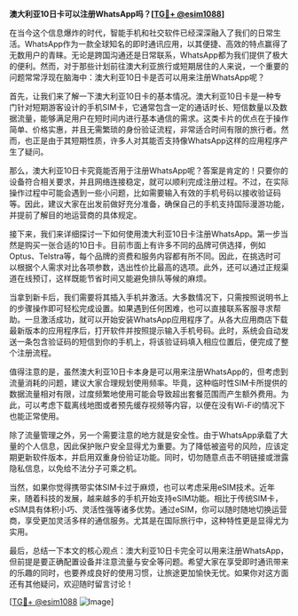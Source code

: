 **澳大利亚10日卡可以注册WhatsApp吗？[[TG💪+ @esim1088](https://t.me/s/esim1088)]**

在当今这个信息爆炸的时代，智能手机和社交软件已经深深融入了我们的日常生活。WhatsApp作为一款全球知名的即时通讯应用，以其便捷、高效的特点赢得了无数用户的青睐。无论是跨国沟通还是日常联系，WhatsApp都为我们提供了极大的便利。然而，对于那些计划前往澳大利亚旅行或短期居住的人来说，一个重要的问题常常浮现在脑海中：澳大利亚10日卡是否可以用来注册WhatsApp呢？

首先，让我们来了解一下澳大利亚10日卡的基本情况。澳大利亚10日卡是一种专门针对短期游客设计的手机SIM卡，它通常包含一定的通话时长、短信数量以及数据流量，能够满足用户在短时间内进行基本通信的需求。这类卡片的优点在于操作简单、价格实惠，并且无需繁琐的身份验证流程，非常适合时间有限的旅行者。然而，也正是由于其短期性质，许多人对其能否支持像WhatsApp这样的应用程序产生了疑问。

那么，澳大利亚10日卡究竟能否用于注册WhatsApp呢？答案是肯定的！只要你的设备符合相关要求，并且网络连接稳定，就可以顺利完成注册过程。不过，在实际操作过程中可能会遇到一些小问题，比如需要输入有效的手机号码以接收验证码等。因此，建议大家在出发前做好充分准备，确保自己的手机支持国际漫游功能，并提前了解目的地运营商的具体规定。

接下来，我们来详细探讨一下如何使用澳大利亚10日卡注册WhatsApp。第一步当然是购买一张合适的10日卡。目前市面上有许多不同的品牌可供选择，例如Optus、Telstra等，每个品牌的资费和服务内容都有所不同。因此，在挑选时可以根据个人需求对比各项参数，选出性价比最高的选项。此外，还可以通过正规渠道在线预订，这样既能节省时间又能避免排队等候的麻烦。

当拿到新卡后，我们需要将其插入手机并激活。大多数情况下，只需按照说明书上的步骤操作即可轻松完成设置。如果遇到任何困难，也可以直接联系客服寻求帮助。一旦激活成功，就可以开始安装WhatsApp应用程序了。从各大应用商店下载最新版本的应用程序后，打开软件并按照提示输入手机号码。此时，系统会自动发送一条包含验证码的短信到你的手机上，将该验证码填入相应位置后，便完成了整个注册流程。

值得注意的是，虽然澳大利亚10日卡本身是可以用来注册WhatsApp的，但考虑到流量消耗的问题，建议大家合理规划使用频率。毕竟，这种临时性SIM卡所提供的数据流量相对有限，过度频繁地使用可能会导致超出套餐范围而产生额外费用。为此，可以考虑下载离线地图或者预先缓存视频等内容，以便在没有Wi-Fi的情况下也能正常使用。

除了流量管理之外，另一个需要注意的地方就是安全性。由于WhatsApp承载了大量的个人信息，因此保护账户安全显得尤为重要。为了降低被盗号的风险，应该定期更新软件版本，并启用双重身份验证功能。同时，切勿随意点击不明链接或泄露隐私信息，以免给不法分子可乘之机。

当然，如果你觉得携带实体SIM卡过于麻烦，也可以考虑采用eSIM技术。近年来，随着科技的发展，越来越多的手机开始支持eSIM功能。相比于传统SIM卡，eSIM具有体积小巧、灵活性强等诸多优势。通过eSIM，你可以随时随地切换运营商，享受更加灵活多样的通信服务。尤其是在国际旅行中，这种特性更是显得尤为实用。

最后，总结一下本文的核心观点：澳大利亚10日卡完全可以用来注册WhatsApp，但前提是要正确配置设备并注意流量与安全等问题。希望大家在享受即时通讯带来的乐趣的同时，也要养成良好的使用习惯，让旅途更加愉快无忧。如果你对这方面还有其他疑问，欢迎随时留言讨论！

[[TG💪+ @esim1088](https://t.me/s/esim1088) ![Image](https://i.postimg.cc/4NQfJmqS/Snipaste-2025-05-13-00-14-12.png)]